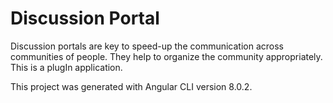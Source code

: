 # Discussion Portal
Discussion portals are key to speed-up the communication across communities of people. They help to organize the community appropriately. This is a plugIn application.

This project was generated with Angular CLI version 8.0.2.
